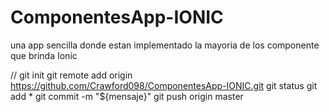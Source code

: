 # ComponentesApp-IONIC
una app sencilla donde estan implementado la mayoria de los componente que brinda Ionic

//
git init
git remote add origin https://github.com/Crawford098/ComponentesApp-IONIC.git
git status
git add *
git commit -m "${mensaje}"
git push origin master
